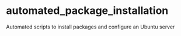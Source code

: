 # automated_package_installation
Automated scripts to install packages and configure an Ubuntu server
